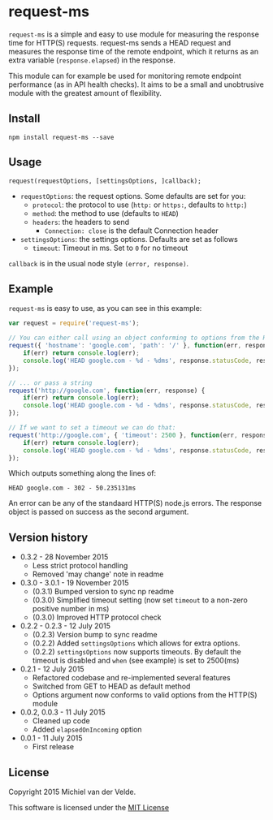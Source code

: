 # request-ms

`request-ms` is a simple and easy to use module for measuring the response time for HTTP(S) requests. request-ms sends a HEAD request and measures the response time of the remote endpoint, which it returns as an extra variable (`response.elapsed`) in the response.

This module can for example be used for monitoring remote endpoint performance (as in API health checks). It aims to be a small and unobtrusive module with the greatest amount of flexibility.

## Install

    npm install request-ms --save

## Usage

    request(requestOptions, [settingsOptions, ]callback);

* `requestOptions`: the request options. Some defaults are set for you:
  * `protocol`: the protocol to use (`http:` or `https:`, defaults to `http:`)
  * `method`: the method to use (defaults to `HEAD`)
  * `headers`: the headers to send
    * `Connection: close` is the default Connection header
* `settingsOptions`: the settings options. Defaults are set as follows
  * `timeout`: Timeout in ms. Set to `0` for no timeout

`callback` is in the usual node style `(error, response)`.

## Example

`request-ms` is easy to use, as you can see in this example:

```js
var request = require('request-ms');

// You can either call using an object conforming to options from the HTTP(S) module...
request({ 'hostname': 'google.com', 'path': '/' }, function(err, response) {
    if(err) return console.log(err);
    console.log('HEAD google.com - %d - %dms', response.statusCode, response.elapsed);
});

// ... or pass a string
request('http://google.com', function(err, response) {
    if(err) return console.log(err);
    console.log('HEAD google.com - %d - %dms', response.statusCode, response.elapsed);
});

// If we want to set a timeout we can do that:
request('http://google.com', { 'timeout': 2500 }, function(err, response) {
    if(err) return console.log(err);
    console.log('HEAD google.com - %d - %dms', response.statusCode, response.elapsed);
});
```
Which outputs something along the lines of:

    HEAD google.com - 302 - 50.235131ms

An error can be any of the standaard HTTP(S) node.js errors. The response object is passed on success as the second argument.

## Version history

* 0.3.2 - 28 November 2015
  * Less strict protocol handling
  * Removed 'may change' note in readme
* 0.3.0 - 3.0.1 - 19 November 2015
  * (0.3.1) Bumped version to sync np readme
  * (0.3.0) Simplified timeout setting (now set `timeout` to a non-zero positive number in ms)
  * (0.3.0) Improved HTTP protocol check
* 0.2.2 - 0.2.3 - 12 July 2015
  * (0.2.3) Version bump to sync readme
  * (0.2.2) Added `settingsOptions` which allows for extra options.
  * (0.2.2) `settingsOptions` now supports timeouts. By default the timeout is disabled and `when` (see example) is set to 2500(ms)
* 0.2.1 - 12 July 2015
  * Refactored codebase and re-implemented several features
  * Switched from GET to HEAD as default method
  * Options argument now conforms to valid options from the HTTP(S) module
* 0.0.2, 0.0.3 - 11 July 2015
  * Cleaned up code
  * Added `elapsedOnIncoming` option
* 0.0.1 - 11 July 2015
  * First release

## License

Copyright 2015 Michiel van der Velde.

This software is licensed under the [MIT License](https://github.com/MichielvdVelde/request-ms/blob/master/LICENSE)
